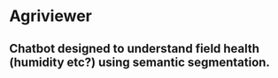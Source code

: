 # Agriviewer 

## Chatbot designed to understand field health (humidity etc?) using semantic segmentation. 

